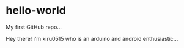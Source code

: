 # hello-world
My first GitHub repo...

Hey there!
i'm kiru0515 who is an arduino and android enthusiastic...
